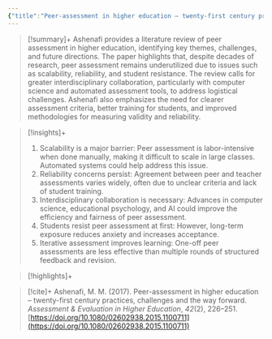 ```yaml
---
{"title":"Peer-assessment in higher education – twenty-first century practices, challenges and the way forward","authors":["[[Michael Mogessie Ashenafi]]"],"date":"2017-02-17","processed":false,"dg-publish":true,"tags":["conceptual"],"zotero":"zotero://select/library/items/CI4NI5Z5","permalink":"/20-literature-notes/ashenafi2017/","dgPassFrontmatter":true}
---
```



> [!summary]+
> Ashenafi provides a literature review of peer assessment in higher education, identifying key themes, challenges, and future directions. The paper highlights that, despite decades of research, peer assessment remains underutilized due to issues such as scalability, reliability, and student resistance. The review calls for greater interdisciplinary collaboration, particularly with computer science and automated assessment tools, to address logistical challenges. Ashenafi also emphasizes the need for clearer assessment criteria, better training for students, and improved methodologies for measuring validity and reliability.

> [!insights]+
> 1. Scalability is a major barrier: Peer assessment is labor-intensive when done manually, making it difficult to scale in large classes. Automated systems could help address this issue.
> 2. Reliability concerns persist: Agreement between peer and teacher assessments varies widely, often due to unclear criteria and lack of student training.
> 3. Interdisciplinary collaboration is necessary: Advances in computer science, educational psychology, and AI could improve the efficiency and fairness of peer assessment.
> 4. Students resist peer assessment at first: However, long-term exposure reduces anxiety and increases acceptance.
> 5. Iterative assessment improves learning: One-off peer assessments are less effective than multiple rounds of structured feedback and revision.

> [!highlights]+ 

> [!cite]+
> Ashenafi, M. M. (2017). Peer-assessment in higher education – twenty-first century practices, challenges and the way forward. _Assessment & Evaluation in Higher Education_, _42_(2), 226–251. [https://doi.org/10.1080/02602938.2015.1100711](https://doi.org/10.1080/02602938.2015.1100711)

